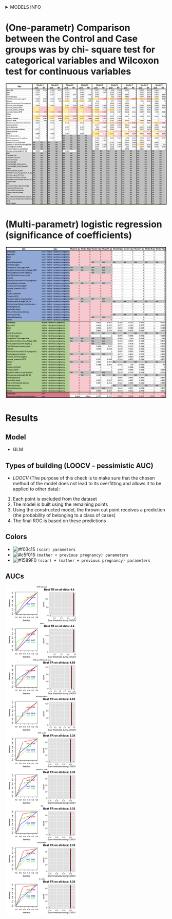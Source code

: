<details>
  <summary>MODELS INFO </summary>
  
**1** SAMPLES=136: CASES/CONTROLS: 5/131; FEATURES: Excluded (4):Pyrexia.in.labour.or.postpartum,Interpregnancy.interval,Duration.of.2nd.stage..MIN.,Duration.of.active.second.stage..MIN.; FEATURES: With NA (3):Uterine.Extensions,Cervical.lacerations,FDCS.pregnancy.birth.weight..g.; FEATURES: Good (23):White,Black,South.East.Asian,Others,Smoking.History,Previous.SPTB,Previous.PPROM,Cervical.Surgery,Uterine.anomaly,History.of.recurrent.UTI.in.pregnancy,Trial.of.intrumental.delivery,BMI,Age.at.del,Gravida,Parity,number_Previous.SPTB,number_Previous.PPROM,number_Previous.late.miscarriage,number_Cervical.Surgery,number_previous.FDCS,Fetal.fibronectin.value..ng.ml.,Shortest.cervical.length.14_24,Shortest.scar.distance.to.internal.os

**2** SAMPLES=136: CASES/CONTROLS: 5/131; FEATURES: Excluded (4):Pyrexia.in.labour.or.postpartum,Interpregnancy.interval,Duration.of.2nd.stage..MIN.,Duration.of.active.second.stage..MIN.; FEATURES: With NA (3):Uterine.Extensions,Cervical.lacerations,FDCS.pregnancy.birth.weight..g.; FEATURES: Good (22):White,Black,South.East.Asian,Others,Smoking.History,Previous.SPTB,Previous.PPROM,Cervical.Surgery,Uterine.anomaly,History.of.recurrent.UTI.in.pregnancy,Trial.of.intrumental.delivery,BMI,Age.at.del,Gravida,Parity,number_Previous.SPTB,number_Previous.PPROM,number_Previous.late.miscarriage,number_Cervical.Surgery,number_previous.FDCS,Fetal.fibronectin.value..ng.ml.,Shortest.scar.distance.to.internal.os

**3** SAMPLES=127: CASES/CONTROLS: 6/121; FEATURES: Excluded (7):Uterine.Extensions,Cervical.lacerations,Pyrexia.in.labour.or.postpartum,Interpregnancy.interval,FDCS.pregnancy.birth.weight..g.,Duration.of.2nd.stage..MIN.,Duration.of.active.second.stage..MIN.; FEATURES: With NA (0):; FEATURES: Good (23):White,Black,South.East.Asian,Others,Smoking.History,Previous.SPTB,Previous.PPROM,Cervical.Surgery,Uterine.anomaly,History.of.recurrent.UTI.in.pregnancy,Trial.of.intrumental.delivery,BMI,Age.at.del,Gravida,Parity,number_Previous.SPTB,number_Previous.PPROM,number_Previous.late.miscarriage,number_Cervical.Surgery,number_previous.FDCS,Fetal.fibronectin.value..ng.ml.,Shortest.cervical.length.14_24,Shortest.scar.distance.to.internal.os

**4** SAMPLES=127: CASES/CONTROLS: 6/121; FEATURES: Excluded (7):Uterine.Extensions,Cervical.lacerations,Pyrexia.in.labour.or.postpartum,Interpregnancy.interval,FDCS.pregnancy.birth.weight..g.,Duration.of.2nd.stage..MIN.,Duration.of.active.second.stage..MIN.; FEATURES: With NA (0):; FEATURES: Good (22):White,Black,South.East.Asian,Others,Smoking.History,Previous.SPTB,Previous.PPROM,Cervical.Surgery,Uterine.anomaly,History.of.recurrent.UTI.in.pregnancy,Trial.of.intrumental.delivery,BMI,Age.at.del,Gravida,Parity,number_Previous.SPTB,number_Previous.PPROM,number_Previous.late.miscarriage,number_Cervical.Surgery,number_previous.FDCS,Fetal.fibronectin.value..ng.ml.,Shortest.scar.distance.to.internal.os

**5** SAMPLES=71: CASES/CONTROLS: 13/58; FEATURES: Excluded (0):; FEATURES: With NA (10):Trial.of.intrumental.delivery,Uterine.Extensions,Cervical.lacerations,Pyrexia.in.labour.or.postpartum,Interpregnancy.interval,FDCS.pregnancy.birth.weight..g.,Duration.of.2nd.stage..MIN.,Duration.of.active.second.stage..MIN.,Fetal.fibronectin.value..ng.ml.,Shortest.scar.distance.to.internal.os; FEATURES: Good (19):White,Black,South.East.Asian,Others,Smoking.History,Previous.SPTB,Previous.PPROM,Cervical.Surgery,Uterine.anomaly,History.of.recurrent.UTI.in.pregnancy,BMI,Age.at.del,Gravida,Parity,number_Previous.SPTB,number_Previous.PPROM,number_Previous.late.miscarriage,number_Cervical.Surgery,number_previous.FDCS

**6** SAMPLES=71: CASES/CONTROLS: 12/59; FEATURES: Excluded (0):; FEATURES: With NA (10):Trial.of.intrumental.delivery,Uterine.Extensions,Cervical.lacerations,Pyrexia.in.labour.or.postpartum,Interpregnancy.interval,FDCS.pregnancy.birth.weight..g.,Duration.of.2nd.stage..MIN.,Duration.of.active.second.stage..MIN.,Fetal.fibronectin.value..ng.ml.,Shortest.scar.distance.to.internal.os; FEATURES: Good (19):White,Black,South.East.Asian,Others,Smoking.History,Previous.SPTB,Previous.PPROM,Cervical.Surgery,Uterine.anomaly,History.of.recurrent.UTI.in.pregnancy,BMI,Age.at.del,Gravida,Parity,number_Previous.SPTB,number_Previous.PPROM,number_Previous.late.miscarriage,number_Cervical.Surgery,number_previous.FDCS

**7** SAMPLES=71: CASES/CONTROLS: 12/59; FEATURES: Excluded (0):; FEATURES: With NA (9):Trial.of.intrumental.delivery,Uterine.Extensions,Cervical.lacerations,Pyrexia.in.labour.or.postpartum,Interpregnancy.interval,Duration.of.2nd.stage..MIN.,Duration.of.active.second.stage..MIN.,Fetal.fibronectin.value..ng.ml.,Shortest.scar.distance.to.internal.os; FEATURES: Good (20):White,Black,South.East.Asian,Others,Smoking.History,Previous.SPTB,Previous.PPROM,Cervical.Surgery,Uterine.anomaly,History.of.recurrent.UTI.in.pregnancy,BMI,Age.at.del,Gravida,Parity,number_Previous.SPTB,number_Previous.PPROM,number_Previous.late.miscarriage,number_Cervical.Surgery,number_previous.FDCS,FDCS.pregnancy.birth.weight..g.

**8** SAMPLES=71: CASES/CONTROLS: 8/63; FEATURES: Excluded (0):; FEATURES: With NA (8):Trial.of.intrumental.delivery,Uterine.Extensions,Cervical.lacerations,Pyrexia.in.labour.or.postpartum,Interpregnancy.interval,Duration.of.2nd.stage..MIN.,Duration.of.active.second.stage..MIN.,Fetal.fibronectin.value..ng.ml.; FEATURES: Good (21):White,Black,South.East.Asian,Others,Smoking.History,Previous.SPTB,Previous.PPROM,Cervical.Surgery,Uterine.anomaly,History.of.recurrent.UTI.in.pregnancy,BMI,Age.at.del,Gravida,Parity,number_Previous.SPTB,number_Previous.PPROM,number_Previous.late.miscarriage,number_Cervical.Surgery,number_previous.FDCS,FDCS.pregnancy.birth.weight..g.,Shortest.scar.distance.to.internal.os

**9** SAMPLES=71: CASES/CONTROLS: 11/60; FEATURES: Excluded (0):; FEATURES: With NA (9):Trial.of.intrumental.delivery,Uterine.Extensions,Cervical.lacerations,Pyrexia.in.labour.or.postpartum,Interpregnancy.interval,Duration.of.2nd.stage..MIN.,Duration.of.active.second.stage..MIN.,Fetal.fibronectin.value..ng.ml.,Shortest.scar.distance.to.internal.os; FEATURES: Good (20):White,Black,South.East.Asian,Others,Smoking.History,Previous.SPTB,Previous.PPROM,Cervical.Surgery,Uterine.anomaly,History.of.recurrent.UTI.in.pregnancy,BMI,Age.at.del,Gravida,Parity,number_Previous.SPTB,number_Previous.PPROM,number_Previous.late.miscarriage,number_Cervical.Surgery,number_previous.FDCS,FDCS.pregnancy.birth.weight..g.![image](https://user-images.githubusercontent.com/56540046/122788618-6aa0d600-d2ae-11eb-95e6-234d5f00718b.png)

</details>

# (One-parametr) Comparison between the Control and Case groups was by chi- square test for categorical variables and Wilcoxon test for continuous variables

![Image](excl_prevLateM_common_one_1.png)

# (Multi-parametr) logistic regression (significance of coefficients)
![Image](excl_prevLateM_common_all_1.png)



# Results
## Model
- GLM

## Types of building (LOOCV - pessimistic AUC)
- *LOOCV* (The purpose of this check is to make sure that the chosen method of the model does not lead to its overfitting and allows it to be applied to other data):
1. Each point is excluded from the dataset
2. The model is built using the remaining points
3. Using the constructed model, the thrown out point receives a prediction (the probability of belonging to a class of cases)
4. The final ROC is based on these predictions

## Colors
- ![#f03c15](https://via.placeholder.com/15/f03c15/000000?text=+) `(scar) parameters`
- ![#c5f015](https://via.placeholder.com/15/c5f015/000000?text=+) `(mather + previous pregnancy) parameters`
- ![#1589F0](https://via.placeholder.com/15/1589F0/000000?text=+) `(scar) + (mather + previous pregnancy) parameters`

## AUCs
![Image](excl_prevLateM_fig.png)

